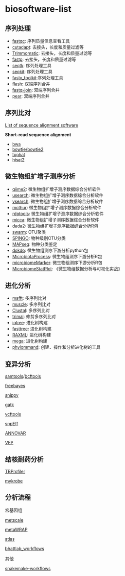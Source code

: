 # biosoftware-list

## 序列处理

- [fastqc](https://www.bioinformatics.babraham.ac.uk/projects/fastqc/): 序列质量信息查看工具
- [cutadapt](https://github.com/marcelm/cutadapt): 去接头，长度和质量过滤等
- [Trimmomatic](http://www.usadellab.org/cms/?page=trimmomatic): 去接头，长度和质量过滤等
- [fastp](https://github.com/OpenGene/fastp): 去接头，长度和质量过滤等
- [seqtk](https://github.com/lh3/seqtk): 序列处理工具
- [seqkit](https://github.com/shenwei356/seqkit): 序列处理工具
- [fastx_toolkit](http://hannonlab.cshl.edu/fastx_toolkit/):序列处理工具
- [flash](https://ccb.jhu.edu/software/FLASH/): 双端序列合并
- [fastq-join](https://github.com/brwnj/fastq-join): 双端序列合并
- [pear](https://sco.h-its.org/exelixis/web/software/pear/doc.html): 双端序列合并

## 序列比对

[List of sequence alignment software](https://en.wikipedia.org/wiki/List_of_sequence_alignment_software)

**Short-read sequence alignment**

- [bwa](https://github.com/lh3/bwa)
- [bowtie/bowtie2](https://github.com/BenLangmead/bowtie)
- [tophat](http://ccb.jhu.edu/software/tophat/index.shtml)
- [hisat2](https://daehwankimlab.github.io/hisat2/)

## 微生物组扩增子测序分析

- [qiime2](https://qiime2.org/): 微生物组扩增子测序数据综合分析软件
- [usearch](http://www.drive5.com/usearch/): 微生物组扩增子测序数据综合分析软件
- [vsearch](https://github.com/torognes/vsearch): 微生物组扩增子测序数据综合分析软件
- [mothur](https://mothur.org/): 微生物组扩增子测序数据综合分析软件
- [rdptools](https://github.com/rdpstaff/RDPTools): 微生物组扩增子测序数据综合分析软件
- [micca](https://micca.readthedocs.io/en/latest/index.html): 微生物组扩增子测序数据综合分析软件
- [dada2](https://benjjneb.github.io/dada2/index.html): 微生物组扩增子测序数据综合分析R包
- [swarm](https://github.com/torognes/swarm): OTU聚类
- [SPINGO](https://github.com/GuyAllard/SPINGO): 物种级别OTU分类
- [MAPseq](https://github.com/jfmrod/MAPseq): 物种分类鉴定
- [dokdo](https://github.com/sbslee/dokdo): 微生物组测序下游分析python包
- [MicrobiotaProcess](https://github.com/YuLab-SMU/MicrobiotaProcess): 微生物组测序下游分析R包
- [microbiomeMarker](https://github.com/yiluheihei/microbiomeMarker): 微生物组测序下游分析R包
- [MicrobiomeStatPlot](https://github.com/YongxinLiu/MicrobiomeStatPlot): 《微生物组数据分析与可视化实战》

## 进化分析

- [mafft](https://mafft.cbrc.jp/alignment/software/): 多序列比对
- [muscle](http://www.drive5.com/muscle/): 多序列比对
- [Clustal](http://www.clustal.org/): 多序列比对
- [trimal](https://github.com/scapella/trimal): 修剪多序列比对
- [iqtree](http://www.iqtree.org/): 进化树构建
- [fasttree](http://www.microbesonline.org/fasttree/): 进化树构建
- [RAXML](http://evomics.org/learning/phylogenetics/raxml/): 进化树构建
- [mega](https://www.megasoftware.net/): 进化树构建
- [phylommand](https://github.com/RybergGroup/phylommand): 创建、操作和分析进化树的工具

## 变异分析

[samtools](http://www.htslib.org/)/[bcftools](http://www.htslib.org/doc/bcftools.html)

[freebayes](https://github.com/freebayes/freebayes)

[snippy](https://github.com/tseemann/snippy)

[gatk](https://gatk.broadinstitute.org/hc/en-us)

[vcftools](https://vcftools.github.io/index.html)

[snpEff](https://pcingola.github.io/SnpEff/)

[ANNOVAR](https://annovar.openbioinformatics.org/en/latest/)

[VEP](http://asia.ensembl.org/info/docs/tools/vep/script/index.html)

## 结核耐药分析

[TBProfiler](https://github.com/jodyphelan/TBProfiler)

[mykrobe](https://github.com/Mykrobe-tools/mykrobe)

## 分析流程

宏基因组

[metscale](https://github.com/signaturescience/metscale)

[ metaWRAP](https://github.com/bxlab/metaWRAP)

[atlas](https://github.com/metagenome-atlas/atlas)

[ bhattlab_workflows](https://github.com/bhattlab/bhattlab_workflows)

其他

[snakemake-workflows](https://github.com/snakemake-workflows)